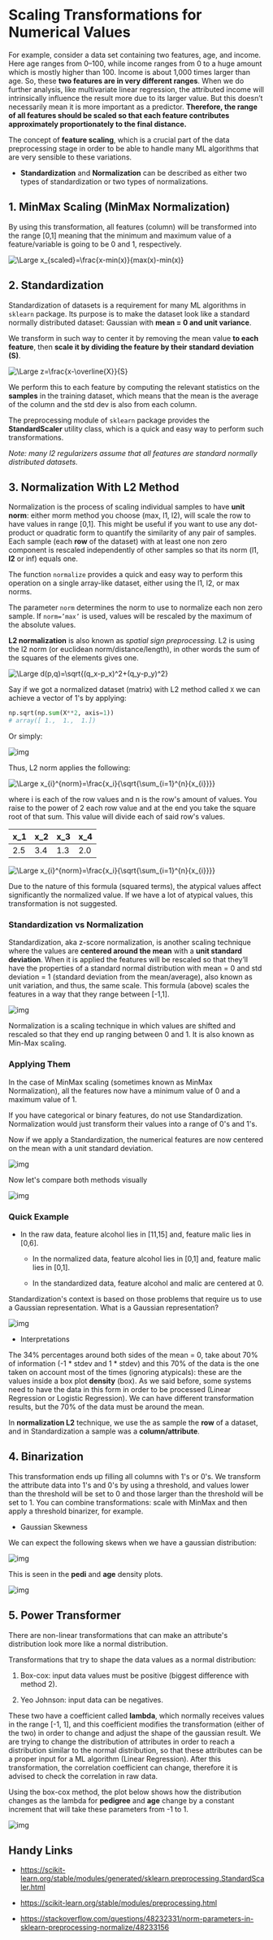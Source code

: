 # Scaling Transformations for Numerical Values

For example, consider a data set containing two features, age, and income. Here age ranges from 0–100, while income ranges from 0 to a huge amount which is mostly higher than 100. Income is about 1,000 times larger than age. So, these **two features are in very different ranges**. When we do further analysis, like multivariate linear regression, the attributed income will intrinsically influence the result more due to its larger value. But this doesn’t necessarily mean it is more important as a predictor. **Therefore, the range of all features should be scaled so that each feature contributes approximately proportionately to the final distance.**

The concept of **feature scaling**, which is a crucial part of the data preprocessing stage in order to be able to handle many ML algorithms that are very sensible to these variations.

- **Standardization** and **Normalization** can be described as either two types of standardization or two types of normalizations.

## 1. MinMax Scaling (MinMax Normalization)

By using this transformation, all features (column) will be transformed into the range [0,1] meaning that the minimum and maximum value of a feature/variable is going to be 0 and 1, respectively.

![\Large x_{scaled}=\frac{x-min(x)}{max(x)-min(x)}](https://latex.codecogs.com/svg.latex?\Large&space;x_{scaled}=\frac{x-min(x)}{max(x)-min(x)})

## 2. Standardization

Standardization of datasets is a requirement for many ML algorithms in `sklearn` package. Its purpose is to make the dataset look like a standard normally distributed dataset: Gaussian with **mean = 0 and unit variance**.

We transform in such way to center it by removing the mean value **to each feature**, then **scale it by dividing the feature by their standard deviation (S)**.

![\Large z=\frac{x-\overline{X}}{S}](https://latex.codecogs.com/svg.latex?\Large&space;z=\frac{x-\overline{X}}{S})

We perform this to each feature by computing the relevant statistics on the **samples** in the training dataset, which means that the mean is the average of the column and the std dev is also from each column.

The preprocessing module of `sklearn` package provides the **StandardScaler** utility class, which is a quick and easy way to perform such transformations. 

*Note: many l2 regularizers assume that all features are standard normally distributed datasets.*

## 3. Normalization With L2 Method

Normalization is the process of scaling individual samples to have **unit norm**: either morm method you choose (max, l1, l2), will scale the row to have values in range [0,1]. This might be useful if you want to use any dot-product or quadratic form to quantify the similarity of any pair of samples. Each sample (each **row** of the dataset) with at least one non zero component is rescaled independently of other samples so that its norm (l1, **l2** or inf) equals one.

The function `normalize` provides a quick and easy way to perform this operation on a single array-like dataset, either using the l1, l2, or max norms.

The parameter `norm` determines the norm to use to normalize each non zero sample. If `norm=’max’` is used, values will be rescaled by the maximum of the absolute values.

**L2 normalization** is also known as *spatial sign preprocessing*. L2 is using the l2 norm (or euclidean norm/distance/length), in other words the sum of the squares of the elements gives one.

![\Large d(p,q)=\sqrt{(q_x-p_x)^2+(q_y-p_y)^2}](https://latex.codecogs.com/svg.latex?\Large&space;d(p,q)=\sqrt{(q_x-p_x)^2+(q_y-p_y)^2})

Say if we got a normalized dataset (matrix) with L2 method called `X` we can achieve a vector of 1's by applying:

```python
np.sqrt(np.sum(X**2, axis=1))
# array([ 1.,  1.,  1.])
```

Or simply:

![img](https://github.com/the-other-mariana/data-mining/blob/master/week5/res/norml1l2.png?raw=true)

Thus, L2 norm applies the following:

![\Large x_{i}^{norm}=\frac{x_i}{\sqrt{\sum_{i=1}^{n}{x_{i}}}}](https://latex.codecogs.com/svg.latex?\Large&space;x_{i}^{norm}=\frac{x_i}{\sqrt{\sum_{i=1}^{n}{x_{i}}}})

where i is each of the row values and n is the row's amount of values. You raise to the power of 2 each row value and at the end you take the square root of that sum. This value will divide each of said row's values.

| x_1 | x_2 | x_3 | x_4 |
| ---- | ---- | ---- | ---- |
| 2.5 | 3.4 | 1.3 | 2.0 |

![\Large x_{i}^{norm}=\frac{x_i}{\sqrt{\sum_{i=1}^{n}{x_{i}}}}](https://latex.codecogs.com/svg.latex?\Large&space;x_{1}^{norm}=\frac{2.5}{\sqrt{(2.5)^2+(3.4)^2+(1.3)^2+(2.0)^2}})

Due to the nature of this formula (squared terms), the atypical values affect significantly the normalized value. If we have a lot of atypical values, this transformation is not suggested.

### Standardization vs Normalization

Standardization, aka z-score normalization, is another scaling technique where the values are **centered around the mean** with a **unit standard deviation**. When it is applied the features will be rescaled so that they’ll have the properties of a standard normal distribution with mean = 0 and std deviation = 1 (standard deviation from the mean/average), also known as unit variation, and thus, the same scale. This formula (above) scales the features in a way that they range between [-1,1].

![img](https://github.com/the-other-mariana/data-mining/blob/master/week5/res/03-02.png?raw=true)

Normalization is a scaling technique in which values are shifted and rescaled so that they end up ranging between 0 and 1. It is also known as Min-Max scaling. 

### Applying Them

In the case of MinMax scaling (sometimes known as MinMax Normalization), all the features now have a minimum value of 0 and a maximum value of 1. 

If you have categorical or binary features, do not use Standardization. Normalization would just transform their values into a range of 0's and 1's.

Now if we apply a Standardization, the numerical features are now centered on the mean with a unit standard deviation. 

![img](https://github.com/the-other-mariana/data-mining/blob/master/week5/res/02.png?raw=true)

Now let's compare both methods visually

![img](https://github.com/the-other-mariana/data-mining/blob/master/week5/res/norm-stand04.png?raw=true)

### Quick Example

- In the raw data, feature alcohol lies in [11,15] and, feature malic lies in [0,6].

    - In the normalized data, feature alcohol lies in [0,1] and, feature malic lies in [0,1].

    - In the standardized data, feature alcohol and malic are centered at 0.

Standardization's context is based on those problems that require us to use a Gaussian representation. What is a Gaussian representation?

![img](https://github.com/the-other-mariana/data-mining/blob/master/week5/res/04.jpg?raw=true)

- Interpretations

The 34% percentages around both sides of the mean = 0, take about 70% of information (-1 * stdev and 1 * stdev) and this 70% of the data is the one taken on account most of the times (ignoring atypicals): these are the values inside a box plot **density** (box). As we said before, some systems need to have the data in this form in order to be processed (Linear Regression or Logistic Regression). We can have different transformation results, but the 70% of the data must be around the mean.

In **normalization L2** technique, we use the as sample the **row** of a dataset, and in Standardization a sample was a **column/attribute**.

## 4. Binarization

This transformation ends up filling all columns with 1's or 0's. We transform the attribute data into 1's and 0's by using a threshold, and values lower than the threshold will be set to 0 and those larger than the threshold will be set to 1. You can combine transformations: scale with MinMax and then apply a threshold binarizer, for example.

- Gaussian Skewness

We can expect the following skews when we have a gaussian distribution:

![img](https://github.com/the-other-mariana/data-mining/blob/master/week5/res/06.png?raw=true)

This is seen in the **pedi** and **age** density plots.

![img](https://github.com/the-other-mariana/data-mining/blob/master/week5/res/07.png?raw=true)

## 5. Power Transformer

There are non-linear transformations that can make an attribute's distribution look more like a normal distribution.

Transformations that try to shape the data values as a normal distribution:

1. Box-cox: input data values must be positive (biggest difference with method 2).

2. Yeo Johnson: input data can be negatives.

These two have a coefficient called **lambda**, which normally receives values in the range [-1, 1], and this coefficient modifies the transformation (either of the two) in order to change and adjust the shape of the gaussian result. We are trying to change the distribution of attributes in order to reach a distribution similar to the normal distribution, so that these attributes can be a proper input for a ML algorithm (Linear Regression). After this transformation, the correlation coefficient can change, therefore it is advised to check the correlation in raw data.

Using the box-cox method, the plot below shows how the distribution changes as the lambda for **pedigree** and **age** change by a constant increment that will take these parameters from -1 to 1.

![img](https://github.com/the-other-mariana/data-mining/blob/master/week5/res/lambdas.png?raw=true)

## Handy Links

- https://scikit-learn.org/stable/modules/generated/sklearn.preprocessing.StandardScaler.html

- https://scikit-learn.org/stable/modules/preprocessing.html

- https://stackoverflow.com/questions/48232331/norm-parameters-in-sklearn-preprocessing-normalize/48233156